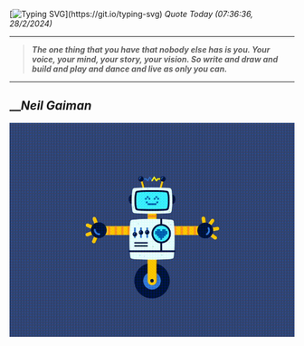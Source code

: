 [![Typing SVG](https://readme-typing-svg.herokuapp.com?font=Press+Start+2P&color=C2F784&size=35&width=900&height=100&lines=Hello+World%2C+I'm+Hung+!)](https://git.io/typing-svg) 
_Quote Today (07:36:36, 28/2/2024)_
___
>**_The one thing that you have that nobody else has is you. Your voice, your mind, your story, your vision. So write and draw and build and play and dance and live as only you can._**
___

## __**_Neil Gaiman_**

![RobotDance](src/assets/images/robot-dancing-dribble.gif?style=center)
